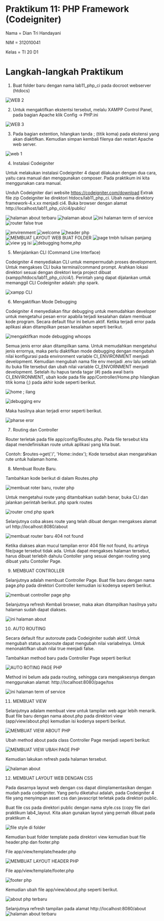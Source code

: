 # Praktikum 11: PHP Framework (Codeigniter)

Nama    = Dian Tri Handayani

NIM     = 312010041

Kelas   = TI 20 D1

# Langkah-langkah Praktikum

1. Buat folder baru dengan nama lab11_php_ci pada docroot webserver (htdocs)

![WEB 2](https://user-images.githubusercontent.com/101880835/172562412-74d8e582-5cdf-4abf-be19-eb3048315761.png)


2. Untuk mengaktifkan ekstentsi tersebut, melalu XAMPP Control Panel, pada bagian Apache klik Config -> PHP.ini


![WEB 3](https://user-images.githubusercontent.com/101880835/172562579-aabb30ed-c22a-4a6c-a580-e082e050b9d1.png)

3. Pada bagian extention, hilangkan tanda ; (titik koma) pada ekstensi yang akan diaktifkan. Kemudian simpan kembali filenya dan restart Apache web server.

![web 1](https://user-images.githubusercontent.com/101880835/172562088-7482d28c-b641-4014-8ecb-0e637374d786.png)

4. Instalasi Codeigniter 

Untuk melakukan instalasi Codeigniter 4 dapat dilakukan dengan dua cara, yaitu cara manual dan menggunakan composer. Pada praktikum ini kita menggunakan cara manual.

Unduh Codeigniter dari website https://codeigniter.com/download
Extrak file zip Codeigniter ke direktori htdocs/lab11_php_ci.
Ubah nama direktory framework-4.x.xx menjadi ci4.
Buka browser dengan alamat http://localhost/lab11_php_ci/ci4/public/

![halaman about terbaru](https://user-images.githubusercontent.com/101880835/178067351-d49b4674-5eb6-4996-8f65-1fe9761e5b85.png)
![halaman about](https://user-images.githubusercontent.com/101880835/178067361-1db34718-1d19-4953-a995-d5e8eb36a272.png)
![ini halaman term of service](https://user-images.githubusercontent.com/101880835/178067384-59502a67-d51d-4e77-b95c-e94123574ca0.png)
![router false true](https://user-images.githubusercontent.com/101880835/178067407-4a0f3cd1-9264-47d2-bb85-1ac76aeb53d3.png)

![envirenment](https://user-images.githubusercontent.com/101880835/178067520-cdcc2ce6-b235-4d5f-834d-f46eb1ca34ad.png)
![welcome](https://user-images.githubusercontent.com/101880835/178067596-1a91bdd1-03ce-4be8-8d5a-07fb3f564961.png)
![header php](https://user-images.githubusercontent.com/101880835/178067690-36bd9995-f62b-4a28-be74-eff8e0f2c3ad.png)
![MEMBUAT LAYOUT WEB BUAT FOLDER](https://user-images.githubusercontent.com/101880835/178067766-6462405d-0eb5-48fe-a5b9-b13c4b963380.png)
![page tmbh tulisan panjang](https://user-images.githubusercontent.com/101880835/178067794-76dad09f-2a7d-425f-a3b3-cdf7488fe511.png)
![view yg isi](https://user-images.githubusercontent.com/101880835/178067840-4a9f1d71-3e6f-4e25-b286-9347ccd02797.png)
![debugging home,php](https://user-images.githubusercontent.com/101880835/178067910-14843c37-3e9e-4573-8b56-dfdc67aaed66.png)




5. Menjalankan CLI (Command Line Interface)

Codeigniter 4 menyediakan CLI untuk mempermudah proses development. Untuk mengakses CLI buka terminal/command prompt. Arahkan lokasi direktori sesuai dengan direktori kerja project dibuat (xampp/htdocs/lab11_php_ci/ci4/). Perintah yang dapat dijalankan untuk memanggil CLI Codeigniter adalah: php spark.


![xampp CLI](https://user-images.githubusercontent.com/101880835/178067554-f0fcd017-6995-4ae4-ad01-ecee2d72a55b.png)


6. Mengaktifkan Mode Debugging

Codeigniter 4 menyediakan fitur debugging untuk memudahkan developer untuk mengetahui pesan error apabila terjadi kesalahan dalam membuat kode program. Secara default fitur ini belum aktif. Ketika terjadi error pada aplikasi akan ditampilkan pesan kesalahan seperti berikut.


![mengaktifkan mode debugging whoops](https://user-images.githubusercontent.com/101880835/178067335-480329bb-8efa-43cf-981f-4d0e353a7559.png)

Semua jenis error akan ditampilkan sama. Untuk memudahkan mengetahui jenis errornya, maka perlu diaktifkan mode debugging dengan mengubah nilai konfigurasi pada environment variable CI_ENVIRONMENT menjadi development. Kemudian mengubah nama file env menjadi .env lalu setelah itu buka file tersebut dan ubah nilai variable CI_ENVORNMENT menjadi development. Setelah itu hapus tanda tagar (#) pada awal baris CI_ENVIRONMENT, ubah kode pada file app/Controller/Home.php hilangkan titik koma (;) pada akhir kode seperti berikut.

![home ; ilang](https://user-images.githubusercontent.com/101880835/178067541-8ddf37d7-11e9-49cb-a1ec-a7ad2bbaf7eb.png)


![debugging env](https://user-images.githubusercontent.com/101880835/178067895-beac6072-cc21-4109-874a-d7d9d9211721.png)

Maka hasilnya akan terjadi error seperti berikut.

![pharse eror](https://user-images.githubusercontent.com/101880835/178067486-0e28afa5-62bc-4e3b-ad18-fa46d4858b48.png)


7. Routing dan Controller

Router terletak pada file app/config/Routes.php. Pada file tersebut kita dapat mendefinisikan route untuk aplikasi yang kita buat.

Contoh: $routes->get('/', 'Home::index'); Kode tersebut akan mengarahkan rute untuk halaman home.


8. Membuat Route Baru.

Tambahkan kode berikut di dalam Routes.php

![membuat roter baru, router php](https://user-images.githubusercontent.com/101880835/178067646-1ee793ed-2565-4f01-b825-517716ada7f6.png)


Untuk mengetahui route yang ditambahkan sudah benar, buka CLI dan jalankan perintah berikut. php spark routes

![router cmd php spark](https://user-images.githubusercontent.com/101880835/178067466-d63177c2-b851-4c3c-ae21-663de4aab565.png)

Selanjutnya coba akses route yang telah dibuat dengan mengakses alamat url http://localhost:8080/about


![membuat router baru 404 not found](https://user-images.githubusercontent.com/101880835/178067311-1105312f-1c03-4939-a569-4f8e92546ca3.png)


Ketika diakses akan mucul tampilan error 404 file not found, itu artinya file/page tersebut tidak ada. Untuk dapat mengakses halaman tersebut, harus dibuat terlebih dahulu Contoller yang sesuai dengan routing yang dibuat yaitu Contoller Page.

9. MEMBUAT CONTROLLER

Selanjutnya adalah membuat Controller Page. Buat file baru dengan nama page.php pada direktori Controller kemudian isi kodenya seperti berikut.

![membuat controller page php](https://user-images.githubusercontent.com/101880835/178067868-a55de129-3066-4aab-ba7f-83c4bf5450f8.png)

Selanjutnya refresh Kembali browser, maka akan ditampilkan hasilnya yaitu halaman sudah dapat diakses.

![ini halaman about](https://user-images.githubusercontent.com/101880835/178067437-daf6a285-0914-4d8f-869f-0ed60ed94c53.png)


10. AUTO ROUTING 

Secara default fitur autoroute pada Codeiginiter sudah aktif. Untuk mengubah status autoroute dapat mengubah nilai variabelnya. Untuk menonaktifkan ubah nilai true menjadi false.

Tambahkan method baru pada Controller Page seperti berikut

![AUTO ROTING PAGE PHP](https://user-images.githubusercontent.com/101880835/178067858-ca416d40-b6a2-4ec6-8a98-fe02ae1f2d6a.png)

Method ini belum ada pada routing, sehingga cara mengaksesnya dengan menggunakan alamat: http://localhost:8080/page/tos

![ini halaman term of service](https://user-images.githubusercontent.com/101880835/178067384-59502a67-d51d-4e77-b95c-e94123574ca0.png)

11. MEMBUAT VIEW

Selanjutnya adalam membuat view untuk tampilan web agar lebih menarik. Buat file baru dengan nama about.php pada direktori view (app/view/about.php) kemudian isi kodenya seperti berikut.

![MEMBUAT VIEW ABOUT PHP](https://user-images.githubusercontent.com/101880835/178067816-5e2b3146-fbe5-4d06-a34d-e5c9857deab9.png)

Ubah method about pada class Controller Page menjadi seperti berikut:

![MEMBUAT VIEW UBAH PAGE PHP](https://user-images.githubusercontent.com/101880835/178067781-6550d61b-c340-48a9-a848-a876972808f5.png)

Kemudian lakukan refresh pada halaman tersebut.


![halaman about](https://user-images.githubusercontent.com/101880835/178067361-1db34718-1d19-4953-a995-d5e8eb36a272.png)


12. MEMBUAT LAYOUT WEB DENGAN CSS

Pada dasarnya layout web dengan css dapat diimplamentasikan dengan mudah pada codeigniter. Yang perlu diketahui adalah, pada Codeigniter 4 file yang menyimpan asset css dan javascript terletak pada direktori public.

Buat file css pada direktori public dengan nama style.css (copy file dari praktikum lab4_layout. Kita akan gunakan layout yang pernah dibuat pada praktikum 4.

![file style di folder](https://user-images.githubusercontent.com/101880835/178067741-c48ab08b-0b4d-4783-ac86-49f39d3a6ef5.png)

Kemudian buat folder template pada direktori view kemudian buat file header.php dan footer.php

File app/view/template/header.php

![MEMBUAT LAYOUT HEADER PHP](https://user-images.githubusercontent.com/101880835/178067715-f3a72dfd-0c61-45e2-8e4e-584f957c4245.png)

File app/view/template/footer.php

![footer php](https://user-images.githubusercontent.com/101880835/178067678-523699aa-67b6-47df-a184-351a00735965.png)

Kemudian ubah file app/view/about.php seperti berikut.

![about php terbaru](https://user-images.githubusercontent.com/101880835/178067661-f034ac98-8029-4bca-a3a6-b0e0e24dbed6.png)

Selanjutnya refresh tampilan pada alamat http://localhost:8080/about
![halaman about terbaru](https://user-images.githubusercontent.com/101880835/178067351-d49b4674-5eb6-4996-8f65-1fe9761e5b85.png)

